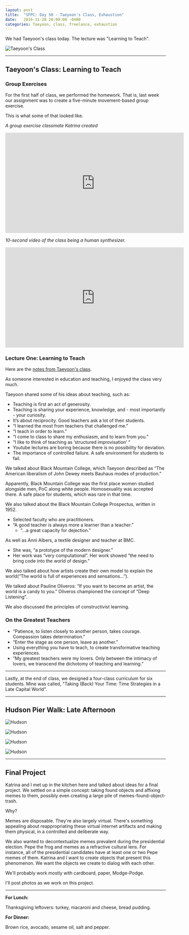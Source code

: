 ```yaml
---
layout: post
title:  "SFPC: Day 50 - Taeyoon's Class, Exhaustion"
date:   2016-11-28 20:00:00 -0400
categories: Taeyoon, class, freelance, exhaustion
---
```


We had Taeyoon's class today. The lecture was "Learning to Teach".

![Taeyoon's Class](/assets/sfpc-images/IMG_6562.JPG)

-----
<h2>Taeyoon's Class: Learning to Teach</h2>

<h3>Group Exercises</h3>

For the first half of class, we performed the homework. That is, last week our assignment was to create a five-minute movement-based group exercise.

This is what some of that looked like.

*A group exercise classmate Katrina created*

<iframe width="560" height="315" src="https://www.youtube.com/embed/8zSOVDfOhso?rel=0" frameborder="0" ></iframe>

*10-second video of the class being a human synthesizer.*

<iframe width="560" height="315" src="https://www.youtube.com/embed/irN8y_WNnkA?rel=0" frameborder="0" ></iframe>

<h3>Lecture One: Learning to Teach</h3>

Here are the [notes from Taeyoon's class](https://paper.dropbox.com/doc/112816-Taeyoons-Class-Learning-to-Teach-UyynbkBcHjHYIy7W6c6pO).

As someone interested in education and teaching, I enjoyed the class very much.

Taeyoon shared some of his ideas about teaching, such as:

- Teaching is first an act of generosity.
- Teaching is sharing your experience, knowledge, and - most importantly - your curiosity.
- It’s about reciprocity. Good teachers ask a lot of their students.
- “I learned the most from teachers that challenged me.”
- “I teach in order to learn.”
- “I come to class to share my enthusiasm, and to learn from you.”
- “I like to think of teaching as ‘structured improvisation’ “
- Youtube lectures are boring because there is no possibility for deviation.
- The importance of controlled failure. A safe environment for students to fail.

We talked about Black Mountain College, which Taeyoon described as “The American liberalism of John Dewey meets Bauhaus modes of production.”

Apparently, Black Mountain College was the first place women studied alongside men, PoC along white people. Homosexuality was accepted there. A safe place for students, which was rare in that time.

We also talked about the Black Mountain College Prospectus, written in 1952.
- Selected faculty who are practitioners.
- “A good teacher is always more a learner than a teacher.”
  - “…a great capacity for dejection.”

As well as Anni Albers, a textile designer and teacher at BMC.
- She was, “a prototype of the modern designer.”
- Her work was “very computational”. Her work showed “the need to bring code into the world of design.”

We also talked about how artists create their own model to explain the world(“The world is full of experiences and sensations…”).

We talked about Pauline Oliveros: “If you want to become an artist, the world is a candy to you.” Oliveros championed the concept of "Deep Listening".

We also discussed the principles of constructivist learning.

<h3>On the Greatest Teachers</h3>

- “Patience, to listen closely to another person, takes courage. Compassion takes determination.”
- “Enter the stage as one person, leave as another.”
- Using everything you have to teach, to create transformative teaching experiences.
- “My greatest teachers were my lovers. Only between the intimacy of lovers, we transcend the dichotomy of teaching and learning.”

-----

Lastly, at the end of class, we designed a four-class curriculum for six students. Mine was called, "Taking
(Back) Your Time: Time Strategies in a Late Capital World".

-----

<h2>Hudson Pier Walk: Late Afternoon</h2>

![Hudson](/assets/sfpc-images/IMG_6573.jpg)

![Hudson](/assets/sfpc-images/IMG_6576.jpg)

![Hudson](/assets/sfpc-images/IMG_6580.jpg)

![Hudson](/assets/sfpc-images/IMG_6589.jpg)

-----

<h2>Final Project</h2>

Katrina and I met up in the kitchen here and talked about ideas for a final project. We settled on a simple concept: taking found objects and affixing memes to them, possibly even creating a large pile of memes-found-object-trash.

Why?

Memes are disposable. They're also largely virtual. There's something appealing about reappropriating these virtual internet artifacts and making them physical, in a controlled and deliberate way.

We also wanted to decontextualize memes prevalent during the presidential election. Pepe the frog and memes as a refractive cultural lens. For instance, all of the presidential candidates have at least one or two Pepe memes of them. Katrina and I want to create objects that present this phenomenon. We want the objects we create to dialog with each other.

We'll probably work mostly with cardboard, paper, Modge-Podge.

I'll post photos as we work on this project.

-----

**For Lunch:**

Thanksgiving leftovers: turkey, macaroni and cheese, bread pudding.

**For Dinner:**

Brown rice, avocado, sesame oil, salt and pepper.
